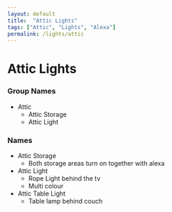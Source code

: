 ```yaml
---
layout: default
title:  "Attic Lights"
tags: ["Attic", "Lights", "Alexa"]
permalink: /lights/attic
---
```


# Attic Lights

### Group Names

* Attic
    - Attic Storage
    - Attic Light

### Names

* Attic Storage
    - Both storage areas turn on together with alexa
* Attic Light
    - Rope Light behind the tv
    - Multi colour
* Attic Table Light
    - Table lamp behind couch